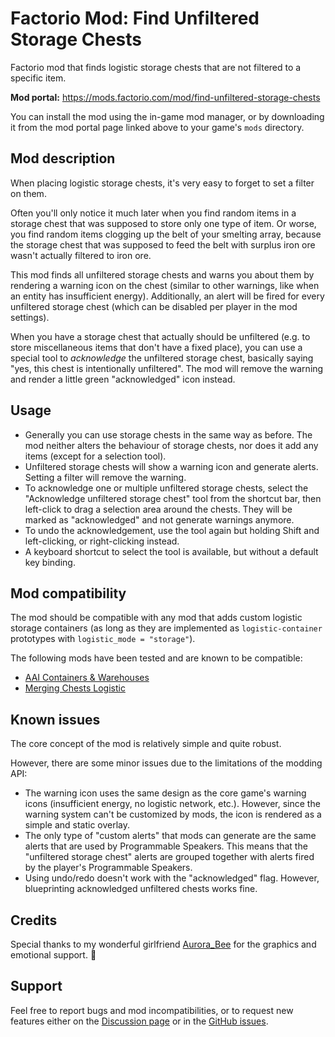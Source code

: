 # Factorio Mod: Find Unfiltered Storage Chests

Factorio mod that finds logistic storage chests that are not filtered to a specific item.

**Mod portal:** https://mods.factorio.com/mod/find-unfiltered-storage-chests

You can install the mod using the in-game mod manager, or by downloading it from the mod portal page linked above to your game's `mods` directory.


## Mod description

When placing logistic storage chests, it's very easy to forget to set a filter on them.

Often you'll only notice it much later when you find random items in a storage chest that was supposed to store only one type of item. Or worse, you find random items clogging up the belt of your smelting array, because the storage chest that was supposed to feed the belt with surplus iron ore wasn't actually filtered to iron ore.

This mod finds all unfiltered storage chests and warns you about them by rendering a warning icon on the chest (similar to other warnings, like when an entity has insufficient energy). Additionally, an alert will be fired for every unfiltered storage chest (which can be disabled per player in the mod settings).

When you have a storage chest that actually should be unfiltered (e.g. to store miscellaneous items that don't have a fixed place), you can use a special tool to *acknowledge* the unfiltered storage chest, basically saying "yes, this chest is intentionally unfiltered". The mod will remove the warning and render a little green "acknowledged" icon instead.

## Usage

- Generally you can use storage chests in the same way as before. The mod neither alters the behaviour of storage chests, nor does it add any items (except for a selection tool).
- Unfiltered storage chests will show a warning icon and generate alerts. Setting a filter will remove the warning.
- To acknowledge one or multiple unfiltered storage chests, select the "Acknowledge unfiltered storage chest" tool from the shortcut bar, then left-click to drag a selection area around the chests. They will be marked as "acknowledged" and not generate warnings anymore.
- To undo the acknowledgement, use the tool again but holding Shift and left-clicking, or right-clicking instead.
- A keyboard shortcut to select the tool is available, but without a default key binding.

## Mod compatibility

The mod should be compatible with any mod that adds custom logistic storage containers (as long as they are implemented as `logistic-container` prototypes with `logistic_mode = "storage"`).

The following mods have been tested and are known to be compatible:

- [AAI Containers & Warehouses](https://mods.factorio.com/mod/aai-containers)
- [Merging Chests Logistic](https://mods.factorio.com/mod/WideChestsLogistic)

## Known issues

The core concept of the mod is relatively simple and quite robust.

However, there are some minor issues due to the limitations of the modding API:

- The warning icon uses the same design as the core game's warning icons (insufficient energy, no logistic network, etc.). However, since the warning system can't be customized by mods, the icon is rendered as a simple and static overlay.
- The only type of "custom alerts" that mods can generate are the same alerts that are used by Programmable Speakers. This means that the "unfiltered storage chest" alerts are grouped together with alerts fired by the player's Programmable Speakers.
- Using undo/redo doesn't work with the "acknowledged" flag. However, blueprinting acknowledged unfiltered chests works fine.

## Credits

Special thanks to my wonderful girlfriend [Aurora_Bee](https://deadinsi.de/@Aurora_Bee) for the graphics and emotional support. 💜

## Support

Feel free to report bugs and mod incompatibilities, or to request new features either on the [Discussion page](https://mods.factorio.com/mod/find-unfiltered-storage-chests/discussion) or in the [GitHub issues](https://github.com/binaryDiv/factorio-find-unfiltered-storage-chests).
